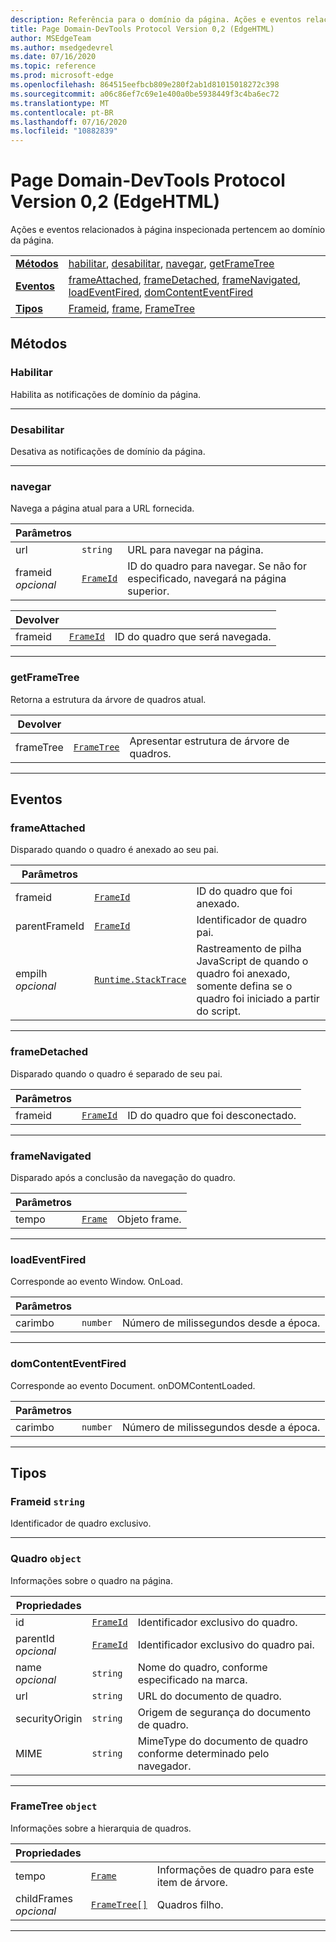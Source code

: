 ```yaml
---
description: Referência para o domínio da página. Ações e eventos relacionados à página inspecionada pertencem ao domínio da página.
title: Page Domain-DevTools Protocol Version 0,2 (EdgeHTML)
author: MSEdgeTeam
ms.author: msedgedevrel
ms.date: 07/16/2020
ms.topic: reference
ms.prod: microsoft-edge
ms.openlocfilehash: 864515eefbcb809e280f2ab1d81015018272c398
ms.sourcegitcommit: a06c86ef7c69e1e400a0be5938449f3c4ba6ec72
ms.translationtype: MT
ms.contentlocale: pt-BR
ms.lasthandoff: 07/16/2020
ms.locfileid: "10882839"
---
```

# Page Domain-DevTools Protocol Version 0,2 (EdgeHTML)  

Ações e eventos relacionados à página inspecionada pertencem ao domínio da página.

| | |
|-|-|
| [**Métodos**](#methods) | [habilitar](#enable), [desabilitar](#disable), [navegar](#navigate), [getFrameTree](#getframetree) |
| [**Eventos**](#events) | [frameAttached](#frameattached), [frameDetached](#framedetached), [frameNavigated](#framenavigated), [loadEventFired](#loadeventfired), [domContentEventFired](#domcontenteventfired) |
| [**Tipos**](#types) | [Frameid](#frameid), [frame](#frame), [FrameTree](#frametree) |
## Métodos

### Habilitar
Habilita as notificações de domínio da página.

</p>

---

### Desabilitar 
Desativa as notificações de domínio da página.

</p>

---

### navegar
Navega a página atual para a URL fornecida.

<table>
    <thead>
        <tr>
            <th>Parâmetros</th>
            <th></th>
            <th></th>
        </tr>
    </thead>
    <tbody>
        <tr>
            <td>url</td>
            <td><code class="flyout">string</code></td>
            <td>URL para navegar na página.</td>
        </tr>
        <tr>
            <td>frameid <br/> <i>opcional</i></td>
            <td><a href="#frameid"><code class="flyout">FrameId</code></a></td>
            <td>ID do quadro para navegar. Se não for especificado, navegará na página superior.</td>
        </tr>
    </tbody>
</table>
<table>
    <thead>
        <tr>
            <th>Devolver</th>
            <th></th>
            <th></th>
        </tr>
    </thead>
    <tbody>
        <tr>
            <td>frameid</td>
            <td><a href="#frameid"><code class="flyout">FrameId</code></a></td>
            <td>ID do quadro que será navegada.</td>
        </tr>
    </tbody>
</table>
</p>

---

### getFrameTree
Retorna a estrutura da árvore de quadros atual.

<table>
    <thead>
        <tr>
            <th>Devolver</th>
            <th></th>
            <th></th>
        </tr>
    </thead>
    <tbody>
        <tr>
            <td>frameTree</td>
            <td><a href="#frametree"><code class="flyout">FrameTree</code></a></td>
            <td>Apresentar estrutura de árvore de quadros.</td>
        </tr>
    </tbody>
</table>
</p>

---

## Eventos

### frameAttached
Disparado quando o quadro é anexado ao seu pai.

<table>
    <thead>
        <tr>
            <th>Parâmetros</th>
            <th></th>
            <th></th>
        </tr>
    </thead>
    <tbody>
        <tr>
            <td>frameid</td>
            <td><a href="#frameid"><code class="flyout">FrameId</code></a></td>
            <td>ID do quadro que foi anexado.</td>
        </tr>
        <tr>
            <td>parentFrameId</td>
            <td><a href="#frameid"><code class="flyout">FrameId</code></a></td>
            <td>Identificador de quadro pai.</td>
        </tr>
        <tr>
            <td>empilh <br/> <i>opcional</i></td>
            <td><a href="runtime.md#stacktrace"><code class="flyout">Runtime.StackTrace</code></a></td>
            <td>Rastreamento de pilha JavaScript de quando o quadro foi anexado, somente defina se o quadro foi iniciado a partir do script.</td>
        </tr>
    </tbody>
</table>
</p>

---

### frameDetached
Disparado quando o quadro é separado de seu pai.

<table>
    <thead>
        <tr>
            <th>Parâmetros</th>
            <th></th>
            <th></th>
        </tr>
    </thead>
    <tbody>
        <tr>
            <td>frameid</td>
            <td><a href="#frameid"><code class="flyout">FrameId</code></a></td>
            <td>ID do quadro que foi desconectado.</td>
        </tr>
    </tbody>
</table>
</p>

---

### frameNavigated
Disparado após a conclusão da navegação do quadro.

<table>
    <thead>
        <tr>
            <th>Parâmetros</th>
            <th></th>
            <th></th>
        </tr>
    </thead>
    <tbody>
        <tr>
            <td>tempo</td>
            <td><a href="#frame"><code class="flyout">Frame</code></a></td>
            <td>Objeto frame.</td>
        </tr>
    </tbody>
</table>
</p>

---

### loadEventFired
Corresponde ao evento Window. OnLoad.

<table>
    <thead>
        <tr>
            <th>Parâmetros</th>
            <th></th>
            <th></th>
        </tr>
    </thead>
    <tbody>
        <tr>
            <td>carimbo</td>
            <td><code class="flyout">number</code></td>
            <td>Número de milissegundos desde a época.</td>
        </tr>
    </tbody>
</table>
</p>

---

### domContentEventFired
Corresponde ao evento Document. onDOMContentLoaded.

<table>
    <thead>
        <tr>
            <th>Parâmetros</th>
            <th></th>
            <th></th>
        </tr>
    </thead>
    <tbody>
        <tr>
            <td>carimbo</td>
            <td><code class="flyout">number</code></td>
            <td>Número de milissegundos desde a época.</td>
        </tr>
    </tbody>
</table>
</p>

---

## Tipos

### <a name="frameid"></a> Frameid `string`

Identificador de quadro exclusivo.

</p>

---

### <a name="frame"></a> Quadro `object`

Informações sobre o quadro na página.

<table>
    <thead>
        <tr>
            <th>Propriedades</th>
            <th></th>
            <th></th>
        </tr>
    </thead>
    <tbody>
        <tr>
            <td>id</td>
            <td><a href="#frameid"><code class="flyout">FrameId</code></a></td>
            <td>Identificador exclusivo do quadro.</td>
        </tr>
        <tr>
            <td>parentId <br/> <i>opcional</i></td>
            <td><a href="#frameid"><code class="flyout">FrameId</code></a></td>
            <td>Identificador exclusivo do quadro pai.</td>
        </tr>
        <tr>
            <td>name <br/> <i>opcional</i></td>
            <td><code class="flyout">string</code></td>
            <td>Nome do quadro, conforme especificado na marca.</td>
        </tr>
        <tr>
            <td>url</td>
            <td><code class="flyout">string</code></td>
            <td>URL do documento de quadro.</td>
        </tr>
        <tr>
            <td>securityOrigin</td>
            <td><code class="flyout">string</code></td>
            <td>Origem de segurança do documento de quadro.</td>
        </tr>
        <tr>
            <td>MIME</td>
            <td><code class="flyout">string</code></td>
            <td>MimeType do documento de quadro conforme determinado pelo navegador.</td>
        </tr>
    </tbody>
</table>
</p>

---

### <a name="frametree"></a> FrameTree `object`

Informações sobre a hierarquia de quadros.

<table>
    <thead>
        <tr>
            <th>Propriedades</th>
            <th></th>
            <th></th>
        </tr>
    </thead>
    <tbody>
        <tr>
            <td>tempo</td>
            <td><a href="#frame"><code class="flyout">Frame</code></a></td>
            <td>Informações de quadro para este item de árvore.</td>
        </tr>
        <tr>
            <td>childFrames <br/> <i>opcional</i></td>
            <td><a href="#frametree"><code class="flyout">FrameTree[]</code></a></td>
            <td>Quadros filho.</td>
        </tr>
    </tbody>
</table>
</p>

---
